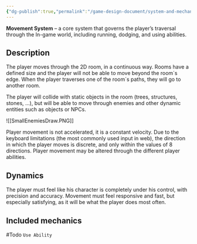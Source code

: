 ```yaml
---
{"dg-publish":true,"permalink":"/game-design-document/system-and-mechanics/systems/movement/"}
---
```


**Movement System** – a core system that governs the player’s traversal through the In-game world, including running, dodging, and using abilities.
## Description
The player moves through the 2D room, in a continuous way. Rooms have a defined size and the player will not be able to move beyond the room´s edge.
When the player traverses one of the room´s paths, they will go to another room.

The player will collide with static objects in the room (trees, structures, stones, ...), but will be able to move through enemies and other dynamic entities such as objects or NPCs.

![[SmallEnemiesDraw.PNG]]

Player movement is not accelerated, it is a constant velocity. Due to the keyboard limitations (the most commonly used input in web), the direction in which the player moves is discrete, and only within the values of 8 directions.
Player movement may be altered through the different player abilities.
## Dynamics 
The player must feel like his character is completely under his control, with precision and accuracy. Movement must feel responsive and fast, but especially satisfying, as it will be what the player does most often.
## Included mechanics
#Todo `Use Ability`